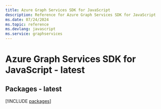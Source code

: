 ```yaml
---
title: Azure Graph Services SDK for JavaScript
description: Reference for Azure Graph Services SDK for JavaScript
ms.date: 07/24/2024
ms.topic: reference
ms.devlang: javascript
ms.service: graphservices
---
```

# Azure Graph Services SDK for JavaScript - latest
## Packages - latest
[!INCLUDE [packages](graph-services-index.md)]